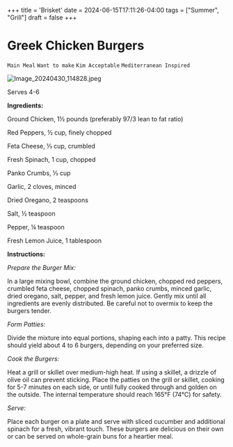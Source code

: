 +++
title = 'Brisket'
date = 2024-06-15T17:11:26-04:00
tags = ["Summer", "Grill"]
draft = false
+++
# Greek Chicken Burgers

`Main Meal` `Want to make` `Kim Acceptable` `Mediterranean Inspired`

![Image_20240430_114828.jpeg](image/Image_20240430_114828.jpeg)

Serves 4-6

**Ingredients:**

Ground Chicken, 1½ pounds (preferably 97/3 lean to fat ratio) 

Red Peppers, ½ cup, finely chopped

Feta Cheese, ⅓ cup, crumbled

Fresh Spinach, 1 cup, chopped

Panko Crumbs, ⅓ cup

Garlic, 2 cloves, minced

Dried Oregano, 2 teaspoons

Salt, ½ teaspoon

Pepper, ¼ teaspoon

Fresh Lemon Juice, 1 tablespoon

**Instructions:**

_Prepare the Burger Mix:_

In a large mixing bowl, combine the ground chicken, chopped red peppers, crumbled feta cheese, chopped spinach, panko crumbs, minced garlic, dried oregano, salt, pepper, and fresh lemon juice. Gently mix until all ingredients are evenly distributed. Be careful not to overmix to keep the burgers tender.

_Form Patties:_ 

Divide the mixture into equal portions, shaping each into a patty. This recipe should yield about 4 to 6 burgers, depending on your preferred size.

_Cook the Burgers:_ 

Heat a grill or skillet over medium-high heat. If using a skillet, a drizzle of olive oil can prevent sticking. Place the patties on the grill or skillet, cooking for 5-7 minutes on each side, or until fully cooked through and golden on the outside. The internal temperature should reach 165°F (74°C) for safety.

_Serve:_ 

Place each burger on a plate and serve with sliced cucumber and additional spinach for a fresh, vibrant touch. These burgers are delicious on their own or can be served on whole-grain buns for a heartier meal.
